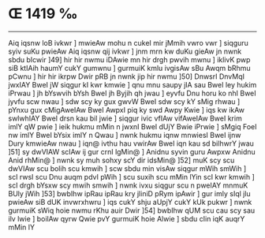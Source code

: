 # Œ 1419 ‰
---
Aiq iqsnw loB ivkwr ] mwieAw mohu n cukeI mir jMmih vwro vwr ]
siqguru syiv suKu pwieAw Aiq iqsnw qij ivkwr ] jnm mrn kw duKu
gieAw jn nwnk sbdu bIcwir ]49] hir hir nwmu iDAwie mn hir
drgh pwvih mwnu ] iklivK pwp siB ktIAih haumY cukY gumwnu ] gurmuiK
kmlu ivgisAw sBu Awqm bRhmu pCwnu ] hir hir ikrpw Dwir pRB jn
nwnk jip hir nwmu ]50] DnwsrI DnvMqI jwxIAY BweI jW siqgur kI
kwr kmwie ] qnu mnu saupy jIA sau BweI ley hukim iPrwau ] jh bYswvih
bYsh BweI jh Byjih qh jwau ] eyvfu Dnu horu ko nhI BweI jyvfu scw nwau
] sdw scy ky gux gwvW BweI sdw scy kY sMig rhwau ] pYnxu gux
cMigAweIAw BweI AwpxI piq ky swd Awpy Kwie ] iqs kw ikAw swlwhIAY
BweI drsn kau bil jwie ] siqgur ivic vfIAw vifAweIAw BweI krim
imlY qW pwie ] ieik hukmu mMin n jwxnI BweI dUjY Bwie iPrwie ] sMgiq
FoeI nw imlY BweI bYsix imlY n Qwau ] nwnk hukmu iqnw mnwiesI BweI
ijnw Dury kmwieAw nwau ] iqn@ ivthu hau vwirAw BweI iqn kau sd
bilhwrY jwau ]51] sy dwVIAW scIAw ij gur crnI lgMin@ ] Anidnu
syvin guru Awpxw Anidnu Anid rhMin@ ] nwnk sy muh sohxy scY dir
idsMin@ ]52] muK scy scu dwVIAw scu bolih scu kmwih ] scw sbdu min
visAw siqgur mWih smWih ] scI rwsI scu Dnu auqm pdvI pWih ] scu
suxih scu mMin lYin scI kwr kmwih ] scI drgh bYsxw scy mwih smwih
] nwnk ivxu siqgur scu n pweIAY mnmuK BUly jWih ]53] bwbIhw ipRau
ipRau kry jliniD pRym ipAwir ] gur imly sIql jlu pwieAw siB dUK
invwrxhwru ] iqs cukY shju aUpjY cukY kUk pukwr ] nwnk gurmuiK sWiq
hoie nwmu rKhu auir Dwir ]54] bwbIhw qUM scu cau scy sau ilv lwie ]
boilAw qyrw Qwie pvY gurmuiK hoie Alwie ] sbdu cIin iqK auqrY mMin lY
####
